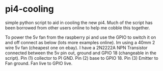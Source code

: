 # pi4-cooling
simple python script to aid in cooling the new pi4.
Much of the script has been borrowed from other users online to help me cobble this together.

To power the 5v fan from the raspberry pi and use the GPIO to switch it on and off connect as below (lots more examples online).
Im using a 40mm 2 wire 5v fan (cheapest one on ebay).
I have a 2N2222A NPN Transistor connected between the 5v pin out, ground and GPIO 18 (changeable in the script).
Pin (1) collector to PI GND.
Pin (2) base to GPIO 18.
Pin (3) Emitter to Fan ground.
Fan live to GPIO live.
